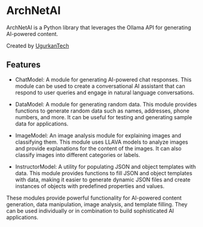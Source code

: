 # ArchNetAI

ArchNetAI is a Python library that leverages the Ollama API for generating AI-powered content.

Created by [UgurkanTech](https://github.com/UgurkanTech)

## Features

- ChatModel: A module for generating AI-powered chat responses. This module can be used to create a conversational AI assistant that can respond to user queries and engage in natural language conversations.

- DataModel: A module for generating random data. This module provides functions to generate random data such as names, addresses, phone numbers, and more. It can be useful for testing and generating sample data for applications.

- ImageModel: An image analysis module for explaining images and classifying them. This module uses LLAVA models to analyze images and provide explanations for the content of the images. It can also classify images into different categories or labels.

- InstructorModel: A utility for populating JSON and object templates with data. This module provides functions to fill JSON and object templates with data, making it easier to generate dynamic JSON files and create instances of objects with predefined properties and values.

These modules provide powerful functionality for AI-powered content generation, data manipulation, image analysis, and template filling. They can be used individually or in combination to build sophisticated AI applications.

